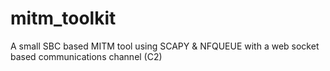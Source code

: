 # mitm_toolkit
A small SBC based MITM tool using SCAPY &amp; NFQUEUE with a web socket based communications channel (C2)
